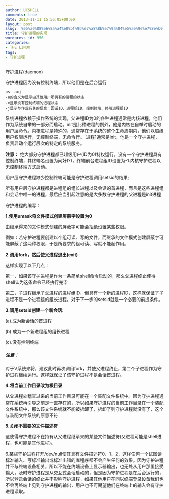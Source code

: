 ```yaml
---
author: UCSHELL
comments: true
date: 2013-11-11 15:56:05+00:00
layout: post
slug: '%e5%ae%88%e6%8a%a4%e8%bf%9b%e7%a8%8b%e7%9a%84%e5%ae%9e%e7%8e%b0'
title: 守护进程的实现
wordpress_id: 956
categories:
- THE LINUX
tags:
- 守护进程
---
```


守护进程(daemon)

守护进程因为没有控制终端，所以他们是在后台运行

	ps -axj
	-a的含义为显示由其他用户所拥有的进程的状态
	-x显示没有控制终端的进程状态
	-j显示与作业有关的信息：回话ID、进程组ID、控制终端、终端进程组ID

系统进程依赖于操作系统的实现，父进程ID为0的各种进程通常是内核进程，他们作为系统自举的一部分而启动。init是此种进程的例外，他是内核在自举时启动的用户层命令。内核进程是特殊的，通常存在于系统的整个生命周期内，他们以超级用户权限运行，无控制终端，无命令行。
进程1通常是init，他是一个守护进程，负责启动个运行层次的特定的系统服务。

**注意：**
绝大部分守护进程都已超级用户(ID为0)特权运行，没有一个守护进程具有控制终端，其终端名设置为问好(?)，终端前台进程组ID设置为-1.内核守护进程以无控制终端方式启动。

用户层守护进程缺少控制终端可能是守护进程调用setsid的结果;

所有用户层守护进程都是进程组的组长进程以及会话的首进程，而且是这些进程组和会话中唯一的进程，最后应当引起注意的是大多数守护进程的父进程是init进程

守护进程的编写：

**1.使用umask将文件模式创建屏蔽字设置为0**

由继承得来的文件模式创建的屏蔽字可能会拒绝设置某些权限。

例如：若守护进程要创建以个组可读、写的文件，而继承的文件模式创建屏蔽字可能屏蔽了这两种权限，于是所要求的组可读、写就不能起作用。

**2.调用fork，然后使父进程退出(exit)**

这样实现了以下几点：

第一，如果该守护进程是作为一条简单shell命令启动的，那么父进程终止使得shell认为这条命令已经执行完毕

第二，子进程继承了父进程的进程组ID，但具有一个新的进程ID，这样就保证了子进程不是一个进程组的组长进程。对于下一步的setsid就是一个必要的前提条件。

**3.调用setsid创建一个新会话**:

(a).成为新会话的首进程

(b).成为一个新进程组的组长进程

(c).没有控制终端

##### 注意：

对于V系统来将，建议此时再次调用fork，并使父进程终止，第二个子进程作为守护进程继续运行。这样就保证了该守护进程不是会话首进程。

**4.将当前工作目录改为根目录**

从父进程处稽查过来的当前工作目录可能在一个装配文件系统中。因为守护进程通常在系统再引导之前是一直存在的，所以如果守护进程的当前工作目录在一个装配文件系统中，那么该文件系统就不能被拆卸了，拆卸了则守护进程就没有了，这个与装配文件系统的原意不符

**5.关闭不需要的文件描述符**

这使得守护进程不在持有从父进程继承来的某些文件描述符(父进程可能是shell进程，也可能是其他进程)。

6.某些守护进程打开/dev/null使其具有文件描述符0、1、2，这样任何一个试图读标准输入、写标准输出或标准出错的库程序都不会产生任何的效果。因为守护进程并不与终端设备相关，所以不能在终端设备上显示器输出，也无处从用户那里接受输入，及时守护进程是从交互式会话启动的，但是因为守护进程是在后台运行的，所以登录会话的终止并不影响守护进程，如果其他用户在同以终端登录设备我们也不会再终端上见到守护进程的输出，用户也不可期望他们在终端上的输入会有守护进程读取。


